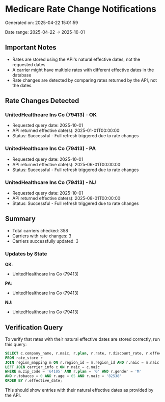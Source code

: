 # Medicare Rate Change Notifications

Generated on: 2025-04-22 15:01:59

Date range: 2025-04-22 → 2025-10-01

## Important Notes

* Rates are stored using the API's natural effective dates, not the requested dates
* A carrier might have multiple rates with different effective dates in the database
* Rate changes are detected by comparing rates returned by the API, not the dates

## Rate Changes Detected

### UnitedHealthcare Ins Co (79413) - OK

- Requested query date: 2025-10-01
- API returned effective date(s): 2025-01-01T00:00:00
- Status: Successful - Full refresh triggered due to rate changes

### UnitedHealthcare Ins Co (79413) - PA

- Requested query date: 2025-10-01
- API returned effective date(s): 2025-06-01T00:00:00
- Status: Successful - Full refresh triggered due to rate changes

### UnitedHealthcare Ins Co (79413) - NJ

- Requested query date: 2025-10-01
- API returned effective date(s): 2025-08-01T00:00:00
- Status: Successful - Full refresh triggered due to rate changes


## Summary

- Total carriers checked: 358
- Carriers with rate changes: 3
- Carriers successfully updated: 3

### Updates by State

**OK**:
- UnitedHealthcare Ins Co (79413)

**PA**:
- UnitedHealthcare Ins Co (79413)

**NJ**:
- UnitedHealthcare Ins Co (79413)


## Verification Query

To verify that rates with their natural effective dates are stored correctly, run this query:

```sql
SELECT c.company_name, r.naic, r.plan, r.rate, r.discount_rate, r.effective_date
FROM rate_store r
JOIN region_mapping m ON r.region_id = m.region_id AND r.naic = m.naic
LEFT JOIN carrier_info c ON r.naic = c.naic
WHERE m.zip_code = '64105' AND r.plan = 'G' AND r.gender = 'M'
AND r.tobacco = 0 AND r.age = 65 AND r.naic = '82538'
ORDER BY r.effective_date;
```

This should show entries with their natural effective dates as provided by the API.

